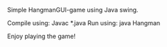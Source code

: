 Simple HangmanGUI-game using Java swing.

Compile using: Javac *.java
Run using: java Hangman

Enjoy playing the game!
